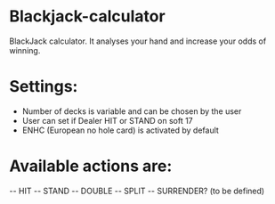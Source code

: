 # Blackjack-calculator
BlackJack calculator. It analyses your hand and increase your odds of winning.

# Settings:
- Number of decks is variable and can be chosen by the user
- User can set if Dealer HIT or STAND on soft 17
- ENHC (European no hole card) is activated by default

# Available actions are:
-- HIT
-- STAND
-- DOUBLE
-- SPLIT
-- SURRENDER? (to be defined)
